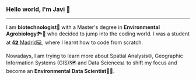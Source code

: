 ### Hello world, I'm Javi 👋
------------------------------------------------------------

I am **biotechnologist**🔬 with a Master's degree in **Environmental Agrobiology**🏞️🍁 who decided to jump into the coding world. I was a student at [𝟒𝟮 Madrid](https://www.42madrid.com/en/)💻, where I learnt how to code from scratch.

Nowadays, I am trying to learn more about Spatial Analysis🌐, Geographic Information Systems (GIS)🗺️ and Data Science📊 to shift my focus and become an **Environmental Data Scientist**🌲🌸.
